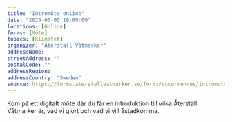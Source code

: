 ```yaml
---
title: "Intromöte online"
date: "2025-03-05 19:00:00"
locations: [Online]
forms: [Möte]
topics: [Klimatet]
organizer: "Återställ Våtmarker"
addressName:
streetAddress: ""
postalCode: ""
addressRegion:
addressCountry: "Sweden"
source: https://forms.aterstallvatmarker.se/formz/occurrences/intromote-online-2025-03-05/registrations/new
---
```

Kom på ett digitalt möte där du får en introduktion till vilka Återställ Våtmarker är, vad vi gjort och vad vi vill åstadkomma.
